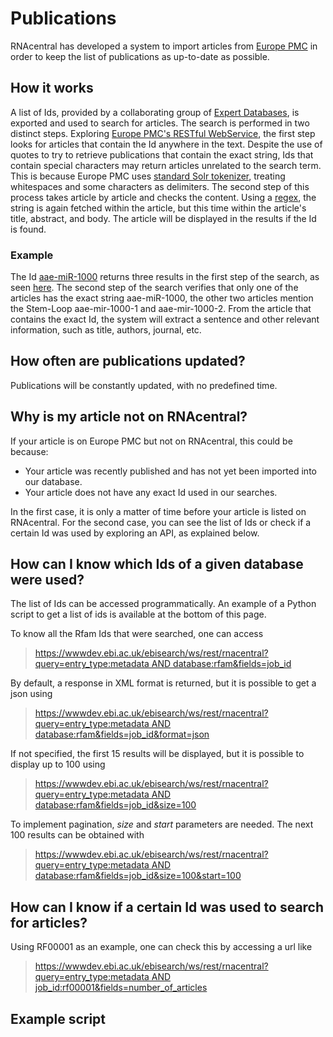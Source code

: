 
# Publications

RNAcentral has developed a system to import articles from [Europe PMC](https://europepmc.org) in order to keep the 
list of publications as up-to-date as possible. 

## How it works

A list of Ids, provided by a collaborating group of [Expert Databases](/expert-databases), is exported and used to 
search for articles. The search is performed in two distinct steps. 
Exploring [Europe PMC's RESTful WebService](https://europepmc.org/RestfulWebService), the first step looks for articles 
that contain the Id anywhere in the text. Despite the use of quotes to try to retrieve publications that contain the 
exact string, Ids that contain special characters may return articles unrelated to the search term. This is because 
Europe PMC uses [standard Solr tokenizer](https://solr.apache.org/guide/6_6/tokenizers.html#Tokenizers-StandardTokenizer), 
treating whitespaces and some characters as delimiters. The second step of this process takes article by article and 
checks the content. Using a [regex](https://en.wikipedia.org/wiki/Regular_expression), the string is again fetched 
within the article, but this time within the article's title, abstract, and body. The article will be displayed in the 
results if the Id is found.

### Example

The Id [aae-miR-1000](https://www.mirbase.org/cgi-bin/mature.pl?acc=MIMAT0014297) returns three results in the first 
step of the search, as seen [here](https://europepmc.org/search?query=%22aae-miR-1000%22%20AND%20%22rna%22%20AND%20IN_EPMC%3AY%20AND%20OPEN_ACCESS%3AY%20AND%20NOT%20SRC%3APPR).
The second step of the search verifies that only one of the articles has the exact string aae-miR-1000, the other two 
articles mention the Stem-Loop aae-mir-1000-1 and aae-mir-1000-2. From the article that contains the exact Id, the 
system will extract a sentence and other relevant information, such as title, authors, journal, etc.

## How often are publications updated?

Publications will be constantly updated, with no predefined time.

## Why is my article not on RNAcentral?

If your article is on Europe PMC but not on RNAcentral, this could be because:

* Your article was recently published and has not yet been imported into our database. 
* Your article does not have any exact Id used in our searches.

In the first case, it is only a matter of time before your article is listed on RNAcentral. For the second case, 
you can see the list of Ids or check if a certain Id was used by exploring an API, as explained below.

## How can I know which Ids of a given database were used?

The list of Ids can be accessed programmatically. An example of a Python script to get a list of ids is available 
at the bottom of this page. 

To know all the Rfam Ids that were searched, one can access 
> [https://wwwdev.ebi.ac.uk/ebisearch/ws/rest/rnacentral?query=entry_type:metadata AND database:rfam&fields=job_id](https://wwwdev.ebi.ac.uk/ebisearch/ws/rest/rnacentral?query=entry_type:metadata%20AND%20database:rfam&fields=job_id)

By default, a response in XML format is returned, but it is possible to get a json using
> [https://wwwdev.ebi.ac.uk/ebisearch/ws/rest/rnacentral?query=entry_type:metadata AND database:rfam&fields=job_id&format=json](https://wwwdev.ebi.ac.uk/ebisearch/ws/rest/rnacentral?query=entry_type:metadata%20AND%20database:rfam&fields=job_id&format=json)

If not specified, the first 15 results will be displayed, but it is possible to display up to 100 using
> [https://wwwdev.ebi.ac.uk/ebisearch/ws/rest/rnacentral?query=entry_type:metadata AND database:rfam&fields=job_id&size=100](https://wwwdev.ebi.ac.uk/ebisearch/ws/rest/rnacentral?query=entry_type:metadata%20AND%20database:rfam&fields=job_id&size=100)

To implement pagination, <em>size</em> and <em>start</em> parameters are needed. The next 100 results can be obtained with
> [https://wwwdev.ebi.ac.uk/ebisearch/ws/rest/rnacentral?query=entry_type:metadata AND database:rfam&fields=job_id&size=100&start=100](https://wwwdev.ebi.ac.uk/ebisearch/ws/rest/rnacentral?query=entry_type:metadata%20AND%20database:rfam&fields=job_id&size=100&start=100)

## How can I know if a certain Id was used to search for articles?

Using RF00001 as an example, one can check this by accessing a url like 
> [https://wwwdev.ebi.ac.uk/ebisearch/ws/rest/rnacentral?query=entry_type:metadata AND job_id:rf00001&fields=number_of_articles](https://wwwdev.ebi.ac.uk/ebisearch/ws/rest/rnacentral?query=entry_type:metadata%20AND%20job_id:rf00001&fields=number_of_articles)

## Example script
